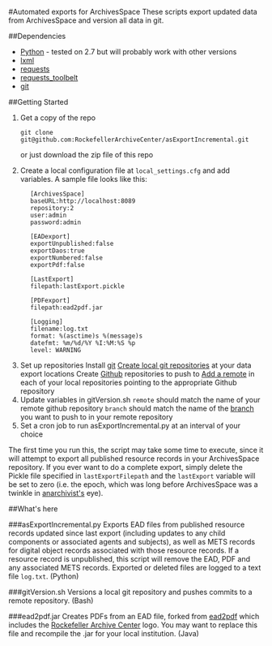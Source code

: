 #Automated exports for ArchivesSpace
These scripts export updated data from ArchivesSpace and version all data in git.

##Dependencies
* [Python](https://www.python.org/) - tested on 2.7 but will probably work with other versions
* [lxml](http://lxml.de/)
* [requests](http://www.python-requests.org/en/latest/)
* [requests_toolbelt](https://github.com/sigmavirus24/requests-toolbelt)
* [git](https://git-scm.com/)

##Getting Started
1.  Get a copy of the repo

        git clone git@github.com:RockefellerArchiveCenter/asExportIncremental.git

    or just download the zip file of this repo
2.  Create a local configuration file at `local_settings.cfg` and add variables. A sample file looks like this:

````
      [ArchivesSpace]
      baseURL:http://localhost:8089
      repository:2
      user:admin
      password:admin

      [EADexport]
      exportUnpublished:false
      exportDaos:true
      exportNumbered:false
      exportPdf:false

      [LastExport]
      filepath:lastExport.pickle

      [PDFexport]
      filepath:ead2pdf.jar

      [Logging]
      filename:log.txt
      format: %(asctime)s %(message)s
      datefmt: %m/%d/%Y %I:%M:%S %p
      level: WARNING
````

3.  Set up repositories
    Install [git](https://git-scm.com/book/en/v2/Getting-Started-Installing-Git)
    [Create local git repositories](https://git-scm.com/book/en/v2/Git-Basics-Getting-a-Git-Repository) at your data export locations
    Create [Github](http://github.com) repositories to push to
    [Add a remote](http://git-scm.com/docs/git-remote) in each of your local repositories pointing to the appropriate Github repository
4.  Update variables in gitVersion.sh
    `remote` should match the name of your remote github repository
    `branch` should match the name of the [branch]() you want to push to in your remote repository
5.  Set a cron job to run asExportIncremental.py at an interval of your choice

The first time you run this, the script may take some time to execute, since it will attempt to export all published resource records in your ArchivesSpace repository. If you ever want to do a complete export, simply delete the Pickle file specified in `lastExportFilepath` and the `lastExport` variable will be set to zero (i.e. the epoch, which was long before ArchivesSpace was a twinkle in [anarchivist's](https://github.com/anarchivist) eye).

##What's here

###asExportIncremental.py
Exports EAD files from published resource records updated since last export (including updates to any child components or associated agents and subjects), as well as METS records for digital object records associated with those resource records. If a resource record is unpublished, this script will remove the EAD, PDF and any associated METS records. Exported or deleted files are logged to a text file `log.txt`. (Python)

###gitVersion.sh
Versions a local git repository and pushes commits to a remote repository. (Bash)

###ead2pdf.jar
Creates PDFs from an EAD file, forked from [ead2pdf](http://github.com/archivesspace/ead2pdf/) which includes the [Rockefeller Archive Center](https://github.com/RockefellerArchiveCenter) logo. You may want to replace this file and recompile the .jar for your local institution. (Java)
